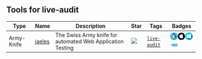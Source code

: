 
## Tools for live-audit

| Type | Name | Description | Star | Tags | Badges |
| --- | --- | --- | --- | --- | --- |
|Army-Knife|[jaeles](https://github.com/jaeles-project/jaeles)|The Swiss Army knife for automated Web Application Testing |![](https://img.shields.io/github/stars/jaeles-project/jaeles?label=%20)|[`live-audit`](/categorize/tags/live-audit.md)|![linux](./images/linux.png)![macos](./images/apple.png)![windows](./images/windows.png)[![Go](/images/go.png)](/categorize/langs/Go.md)|

